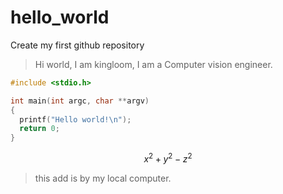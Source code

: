# hello_world
Create my first github repository

> Hi world, I am kingloom, I am a Computer vision engineer.

```c
#include <stdio.h>

int main(int argc, char **argv)
{
  printf("Hello world!\n");
  return 0;
}
```

$$ x^2 + y^2 - z^2 $$

> this add is by my local computer.